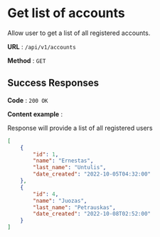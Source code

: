# Get list of accounts

Allow user to get a list of all registered accounts.

**URL** : `/api/v1/accounts`

**Method** : `GET`

## Success Responses

**Code** : `200 OK`

**Content example** : 

Response will provide a list of all registered users

```json
[
    {
        "id": 1,
        "name": "Ernestas",
        "last_name": "Untulis",
        "date_created": "2022-10-05T04:32:00"
    },
    {
        "id": 4,
        "name": "Juozas",
        "last_name": "Petrauskas",
        "date_created": "2022-10-08T02:52:00"
    }
]
```
